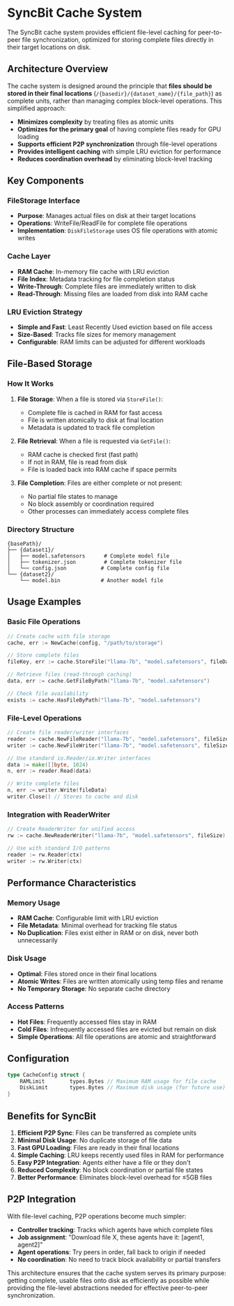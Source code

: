 # SyncBit Cache System

The SyncBit cache system provides efficient file-level caching for peer-to-peer file synchronization, optimized for storing complete files directly in their target locations on disk.

## Architecture Overview

The cache system is designed around the principle that **files should be stored in their final locations** (`/{basedir}/{dataset_name}/{file_path}`) as complete units, rather than managing complex block-level operations. This simplified approach:

- **Minimizes complexity** by treating files as atomic units
- **Optimizes for the primary goal** of having complete files ready for GPU loading
- **Supports efficient P2P synchronization** through file-level operations
- **Provides intelligent caching** with simple LRU eviction for performance
- **Reduces coordination overhead** by eliminating block-level tracking

## Key Components

### FileStorage Interface
- **Purpose**: Manages actual files on disk at their target locations
- **Operations**: WriteFile/ReadFile for complete file operations
- **Implementation**: `DiskFileStorage` uses OS file operations with atomic writes

### Cache Layer
- **RAM Cache**: In-memory file cache with LRU eviction
- **File Index**: Metadata tracking for file completion status
- **Write-Through**: Complete files are immediately written to disk
- **Read-Through**: Missing files are loaded from disk into RAM cache

### LRU Eviction Strategy
- **Simple and Fast**: Least Recently Used eviction based on file access
- **Size-Based**: Tracks file sizes for memory management
- **Configurable**: RAM limits can be adjusted for different workloads

## File-Based Storage

### How It Works

1. **File Storage**: When a file is stored via `StoreFile()`:
   - Complete file is cached in RAM for fast access
   - File is written atomically to disk at final location
   - Metadata is updated to track file completion

2. **File Retrieval**: When a file is requested via `GetFile()`:
   - RAM cache is checked first (fast path)
   - If not in RAM, file is read from disk
   - File is loaded back into RAM cache if space permits

3. **File Completion**: Files are either complete or not present:
   - No partial file states to manage
   - No block assembly or coordination required
   - Other processes can immediately access complete files

### Directory Structure

```
{basePath}/
├── {dataset1}/
│   ├── model.safetensors      # Complete model file
│   ├── tokenizer.json         # Complete tokenizer file
│   └── config.json           # Complete config file
└── {dataset2}/
    └── model.bin             # Another model file
```

## Usage Examples

### Basic File Operations

```go
// Create cache with file storage
cache, err := NewCache(config, "/path/to/storage")

// Store complete files
fileKey, err := cache.StoreFile("llama-7b", "model.safetensors", fileData)

// Retrieve files (read-through caching)
data, err := cache.GetFileByPath("llama-7b", "model.safetensors")

// Check file availability
exists := cache.HasFileByPath("llama-7b", "model.safetensors")
```

### File-Level Operations

```go
// Create file reader/writer interfaces
reader := cache.NewFileReader("llama-7b", "model.safetensors", fileSize)
writer := cache.NewFileWriter("llama-7b", "model.safetensors", fileSize)

// Use standard io.Reader/io.Writer interfaces
data := make([]byte, 1024)
n, err := reader.Read(data)

// Write complete files
n, err := writer.Write(fileData)
writer.Close() // Stores to cache and disk
```

### Integration with ReaderWriter

```go
// Create ReaderWriter for unified access
rw := cache.NewReaderWriter("llama-7b", "model.safetensors", fileSize)

// Use with standard I/O patterns
reader := rw.Reader(ctx)
writer := rw.Writer(ctx)
```

## Performance Characteristics

### Memory Usage
- **RAM Cache**: Configurable limit with LRU eviction
- **File Metadata**: Minimal overhead for tracking file status
- **No Duplication**: Files exist either in RAM or on disk, never both unnecessarily

### Disk Usage
- **Optimal**: Files stored once in their final locations
- **Atomic Writes**: Files are written atomically using temp files and rename
- **No Temporary Storage**: No separate cache directory

### Access Patterns
- **Hot Files**: Frequently accessed files stay in RAM
- **Cold Files**: Infrequently accessed files are evicted but remain on disk
- **Simple Operations**: All file operations are atomic and straightforward

## Configuration

```go
type CacheConfig struct {
    RAMLimit        types.Bytes // Maximum RAM usage for file cache
    DiskLimit       types.Bytes // Maximum disk usage (for future use)
}
```

## Benefits for SyncBit

1. **Efficient P2P Sync**: Files can be transferred as complete units
2. **Minimal Disk Usage**: No duplicate storage of file data
3. **Fast GPU Loading**: Files are ready in their final locations
4. **Simple Caching**: LRU keeps recently used files in RAM for performance
5. **Easy P2P Integration**: Agents either have a file or they don't
6. **Reduced Complexity**: No block coordination or partial file states
7. **Better Performance**: Eliminates block-level overhead for ≤5GB files

## P2P Integration

With file-level caching, P2P operations become much simpler:

- **Controller tracking**: Tracks which agents have which complete files
- **Job assignment**: "Download file X, these agents have it: [agent1, agent2]"
- **Agent operations**: Try peers in order, fall back to origin if needed
- **No coordination**: No need to track block availability or partial transfers

This architecture ensures that the cache system serves its primary purpose: getting complete, usable files onto disk as efficiently as possible while providing the file-level abstractions needed for effective peer-to-peer synchronization.
